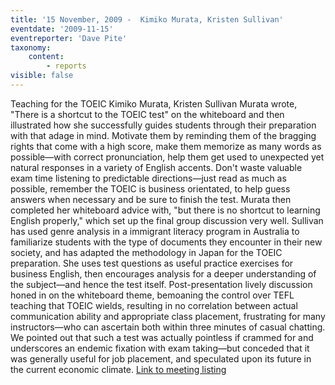 ```yaml
---
title: '15 November, 2009 -  Kimiko Murata, Kristen Sullivan'
eventdate: '2009-11-15'
eventreporter: 'Dave Pite'
taxonomy:
    content:
        - reports
visible: false
---
```


Teaching for the TOEIC 
 Kimiko Murata, Kristen Sullivan
Murata wrote, "There is a shortcut to the TOEIC test" on the whiteboard and then illustrated how she successfully guides students through their preparation with that adage in mind.  Motivate them by reminding them of the bragging rights that come with a high score, make them memorize as many words as possible—with correct pronunciation, help them get used to unexpected yet natural responses in a variety of English accents. Don't waste valuable exam time listening to predictable directions—just read as much as possible, remember the TOEIC is business orientated, to help guess answers when necessary and be sure to finish the test.  Murata then completed her whiteboard advice with, "but there is no shortcut to learning English properly," which set up the final group discussion very well.
Sullivan has used genre analysis in a immigrant literacy program in Australia to familiarize students with the type of documents they encounter in their new society, and has adapted the methodology in Japan for the TOEIC preparation.  She uses test questions as useful practice exercises for business English, then encourages analysis for a deeper understanding of the subject—and hence the test itself. 
Post-presentation lively discussion honed in on the whiteboard theme, bemoaning the control over TEFL teaching that TOEIC wields, resulting in no correlation between actual communication ability and appropriate class placement, frustrating for many instructors—who can ascertain both within three minutes of casual chatting.  We pointed out that such a test was actually pointless if crammed for and underscores an endemic fixation with exam taking—but conceded that it was generally useful for job placement, and speculated upon its future in the current economic climate.
<a href="../schedule/2009/november/14">Link to meeting listing</a>
